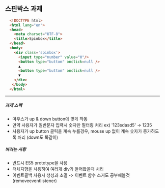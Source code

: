 ## 스핀박스 과제

```html
  <!DOCTYPE html>
  <html lang="en">
  <head>
    <meta charset="UTF-8">
    <title>Spinbox</title>
  </head>
  <body>
    <div class='spinbox'>
      <input type="number" value="0"/>
      <button type="button" onclick=null />
      ▲
      <button type="button" onclick=null />
      ▼
    </div>
   </body>
  </html>
```
---

##### 과제 스펙
- 마우스가 up & down button에 맞게 작동
- 만약 사용자가 일반문자 입력시 숫자만 필터링 처리   ex) '123sdasd5' -> 1235
- 사용자가 up button 클릭을 계속 누를경우, mouse up 없이 계속 숫자가 증가하도록 처리 (down도 똑같이)

##### 바라는 사항
- 반드시 ES5 prototype을 사용
- 객체지향을 사용하여 여러개 div가 들어왔을때 처리
- 이벤트콜백 사용시 생성과 소멸 -> 이벤트 함수 소거도 공부해볼것(removeeventlistener)
